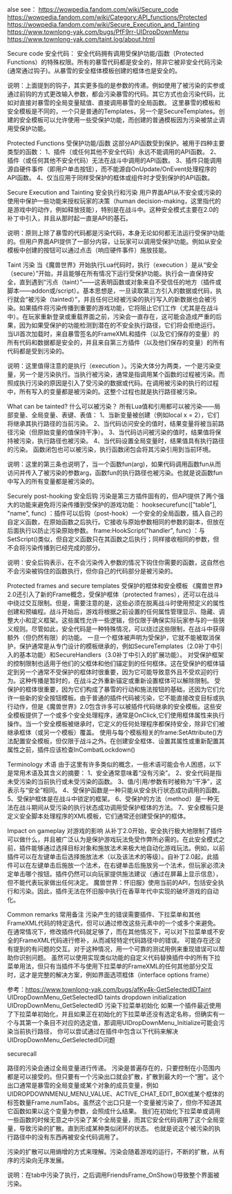 alse see：
    https://wowpedia.fandom.com/wiki/Secure_code
    https://wowpedia.fandom.com/wiki/Category:API_functions/Protected
    https://wowpedia.fandom.com/wiki/Secure_Execution_and_Tainting
    https://www.townlong-yak.com/bugs/PfF9rr-UIDropDownMenu
    https://www.townlong-yak.com/taint.log/about.html


Secure code
安全代码：
安全代码拥有调用受保护功能/函数（Protected Functions）的特殊权限。所有的暴雪代码都是安全的，除非它被非安全代码污染(通常通过钩子)。从暴雪的安全框体模板创建的框体也是安全的。

说明：上面提到的钩子，其实更多指的是参数的传递。例如使用了被污染的实参或通过前钩的方式更改输入参数，都会污染暴雪的代码。其它方式也会污染代码，比如对直接对暴雪的全局变量赋值、直接调用暴雪的全局函数。
这里暴雪的模板和安全模板是不同的，一个只是普通的Templates，另一个是SecureTemplates。创建的安全模板可以允许使用一些受保护功能，而创建的普通模板因为污染被禁止调用受保护功能。


Protected Functions
受保护功能/函数
这部分API函数受到保护。被用于四种主要类型的函数：
1、插件（或任何其他不安全代码）永远不能调用的API函数。
2、插件（或任何其他不安全代码）无法在战斗中调用的API函数。
3、插件只能调用源自硬件事件（即用户单击按钮），而不能源自OnUpdate/OnEvent处理程序的API函数。
4、仅当应用于同样受保护的框体或组件时才受到保护的API函数。


Secure Execution and Tainting
安全执行和污染
用户界面API从不安全或污染的使用中保护一些功能来授权玩家的决策（human decision-making，这里指代的是游戏中的动作，例如释放技能），特别是在战斗中。这种安全模式主要在2.0的补丁中引入，并且从那时起一直是API的基石。

说明：原则上除了暴雪的代码都是污染代码，本身无论如何都无法运行受保护功能的。但用户界面API提供了一部分内容，让玩家可以调用受保护功能。例如从安全模板中创建的按钮可以通过点击（响应硬件事件）施放技能。


Taint
污染
当《魔兽世界》开始执行Lua代码时，执行（execution ）是从“安全（secure）”开始，并且能够在所有情况下运行受保护功能。执行会一直保持安全，直到遇到“污点（taint）”——这表明函数或对象来自不受信任的地方（插件或脚本——addon或/script）。基本思想是，一旦读取第三方引入的数据或代码，执行就会“被污染（tainted）”，并且任何已经被污染的执行写入的新数据也会被污染。如果插件将污染传播到重要的游戏功能，它将阻止它们工作（尤其是在战斗中）。在玩家重新登录或重载界面之前，污染会一直存在，这可能会造成严重的后果，因为如果受保护的功能检测到潜在的不安全执行路径，它们将会拒绝运行。
当UI首次加载时，来自暴雪签名的FrameXML和插件（以及它们保存的变量）的所有代码和数据都是安全的，并且来自第三方插件（以及他们保存的变量）的所有代码都是受到污染的。

说明：这里值得注意的是执行（execution ）。污染大体分为两类，一个是污染变量，另一个是污染执行。当执行被污染，通常是指调用某个函数的过程被污染。而照成执行污染的原因是引入了受污染的数据或代码。在调用被污染的执行的过程中，所有写入的变量都是被污染的。这整个过程也就是执行路径被污染。


What can be tainted?
什么可以被污染？
所有Lua值和引用都可以被污染——局部变量、全局变量、表键、表值：
1、当新变量被创建（例如local x = 2），它们将继承其执行路径的当前污染。
2、当代码访问安全的值时，结果变量将被当前路径污染（但原始变量的值保持干净）。
3、当代码访问被污染的值时，结果值将保持被污染，执行路径也被污染。
4、当代码设置全局变量时，结果值具有执行路径的污染。
函数闭包也可以被污染，执行函数闭包会将其污染引用到当前环境。

说明：这里的第三条也说明了，当一个函数fun(arg)，如果代码调用函数fun从而访问并传入了被污染的参数arg，函数fun的执行路径也被污染。也就是说函数fun中写入的所有变量都是被污染的。


Securely post-hooking
安全后钩
污染是第三方插件固有的，但API提供了两个强大的功能来避免将污染传播到受保护的游戏功能：
hooksecurefunc(["table"], "name", func) ：插件可以后钩（post-hook）一个安全的全局函数，插入自己的自定义函数，在原始函数之后执行。它接收与原始参数相同的参数的副本，但放在后面执行以防止污染原始参数。
frame:HookScript("handler", func) ：与SetScript()类似，但自定义函数只在其函数之后执行；同样接收相同的参数，但不会将污染传播到已经完成的部分。

说明：安全后钩表示，在不会污染传入参数的情况下钩住你需要的函数，这自然也不会污染被钩住的函数执行，但你自己的代码部分是被污染的。


Protected frames and secure templates
受保护的框体和安全模板
《魔兽世界》2.0还引入了新的Frame概念，受保护框体（protected frames），还可以在战斗中绕过交互限制。但是，需要注意的是，这些必须在脱离战斗时使用预定义的属性创建和预编程。战斗开始后，游戏将根据之前设置的任何属性管理显示、隐藏、调整大小和定义框架。这些属性允许一些逻辑，但仅限于确保实际玩家参与的一些狭义规则。尽管如此，安全代码是一种特殊情况，可以绕过这些限制，在战斗中获得额外（但仍然有限）的功能。
一旦一个框体被声明为受保护，它就不能被取消保护，保护通常是从专门设计的模板继承的，例如SecureTemplates（2.0补丁中引入的基本功能）和SecureHandlers（3.0补丁中引入的扩展功能）。
对受保护框架的控制限制也适用于他们的父框体和他们锚定到的任何框体。这在受保护的框体锚定到另一个通常不受保护的框体时很重要，因为它可能导致意外且不受欢迎的行为。这种传播是暂时的，在战斗之外重新锚定或重新设置框体可以解除限制。
受保护的框体很重要，因为它们构成了暴雪的行动和施法按钮的基础，还因为它们允许一些新的安全按钮模板。由于普通的插件代码被污染，它不能直接改变目标或执行动作，但是《魔兽世界》2.0包含许多可以被插件代码继承的安全模板。这些安全模板提供了一个或多个安全处理程序，通常是OnClick,它们使用框体属性来执行操作。当一个安全模板被继承时，它定义的任何处理程序都保持安全，除非它们被继承框体（或另一个模板）覆盖。
使用与每个模板相关的frame:SetAttribute()方法配置安全模板，但仅限于战斗之外。在创建安全框体、设置其属性或重新配置其属性之前，插件应该检查InCombatLockdown()


Terminology
术语
由于这里有许多类似的概念，一些术语可能会令人困惑，以下是常用术语及其含义的摘要：
1、安全通常意味着“没有污染”。
2、安全代码是指未受污染的当前执行或未受污染的函数。
3、值/引用/参数有时被称为“干净”，这表示与“安全”相同。
4、受保护函数是一种只能从安全执行状态成功调用的函数。
5、受保护框体是在战斗中锁定的框架。
6、受保护的方法（method）是一种无法在战斗期间从受污染的执行状态成功调用受保护框体的方法。
7、安全模板只是定义安全脚本处理程序的XML模板，它们通常还创建受保护的框体。


Impact on gameplay
对游戏的影响
从补丁2.0开始，安全执行极大地限制了插件可以做什么，并且被广泛认为是保护游戏玩法免受作弊所必需的。在此安全模式之前，插件能够通过选择目标对象和施放法术来极大地自动化游戏玩法。例如，以前插件可以在左键单击后选择施放法术（以及该法术的等级）。自补丁2.0起，此插件可以在左键单击后施放一个法术，在右键单击后施放另一个法术，但玩家必须决定单击哪个按钮。插件仍然可以向玩家提供施法建议（通过在屏幕上显示信息），但不能代表玩家做出任何决定。
魔兽世界：怀旧服》使用当前的API，包括安全执行和污染。因此，插件无法在怀旧服中执行在香草年代中实现的破坏游戏的自动化。


Common remarks
常用备注
污染产生的错误需要插件、下拉菜单和其他FrameXML代码的特定迭代，但可以通过修改这些元素中的一个或多个来避免。在通常情况下，修改插件代码就足够了，而在其他情况下，可以对下拉菜单或不安全的FrameXML代码进行修补，从而减轻特定代码路径中的错误。
可能存在还没有提到的有问题的交互。对于这种情况，用一个可靠的测试用例来重现错误可以帮助你识别问题。
虽然可以使用实现类似功能的自定义代码替换插件中的所有下拉菜单用法，但只有当插件不与使用下拉菜单的FrameXML的任何其他部分交互时，这才是完整的解决方案，例如界面选项框体（interface options frame）



参考：https://www.townlong-yak.com/bugs/afKy4k-GetSelectedIDTaint
UIDropDownMenu_GetSelectedID taints dropdown initialization
UIDropDownMenu_GetSelectedID 污染下拉菜单初始化
如果一个插件最近使用了下拉菜单初始化，并且如果正在初始化的下拉菜单还没有选定名称，但确实有一个与其第一个条目不对应的选定值，那调用UIDropDownMenu_Initialize可能会污染当前执行路径，
你可以尝试通过在插件中包含以下代码来解决UIDropDownMenu_GetSelectedID问题


securecall

路径的污染会通过全局变量进行传递。
污染是普遍存在的，只要控制在小范围内都是可以接受的。但只要有一个污染出口就会扩散，扩散到最大的一个“圈”。这个出口通常是暴雪的全局变量或某个对象的成员变量，例如UIDROPDOWNMENU_MENU_VALUE、ACTIVE_CHAT_EDIT_BOX或某个框体的标签数量Frame.numTabs。虽然这个出口只是一个变量被污染了，但你不知道其它函数如果以这个变量为参数，会照成什么结果。
我们在初始化下拉菜单或调用一些函数的时候无意之中污染了某个全局变量，而其它安全代码调用了这个全局变量，导致污染的扩散。直到形成某种类似闭环的状态。
也就是说这个被污染的执行路径中的没有东西再被安全代码调用了。

污染的扩散可以用熵增的方式来理解。污染会随着游戏的运行，不断的扩散，从有序的污染向无序发展。

说明：在tab中污染了执行，之后调用FriendsFrame_OnShow()导致整个界面被污染。